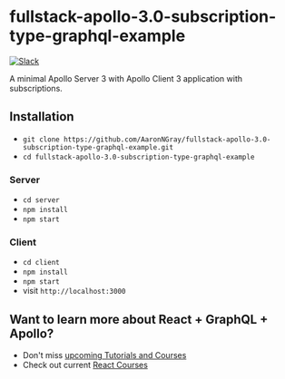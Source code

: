 # fullstack-apollo-3.0-subscription-type-graphql-example

[![Slack](https://slack-the-road-to-learn-react.wieruch.com/badge.svg)](https://slack-the-road-to-learn-react.wieruch.com/)

A minimal Apollo Server 3 with Apollo Client 3 application with subscriptions.

## Installation

* `git clone https://github.com/AaronNGray/fullstack-apollo-3.0-subscription-type-graphql-example.git`
* `cd fullstack-apollo-3.0-subscription-type-graphql-example`

### Server

* `cd server`
* `npm install`
* `npm start`

### Client

* `cd client`
* `npm install`
* `npm start`
* visit `http://localhost:3000`

## Want to learn more about React + GraphQL + Apollo?

* Don't miss [upcoming Tutorials and Courses](https://www.getrevue.co/profile/rwieruch)
* Check out current [React Courses](https://roadtoreact.com)
